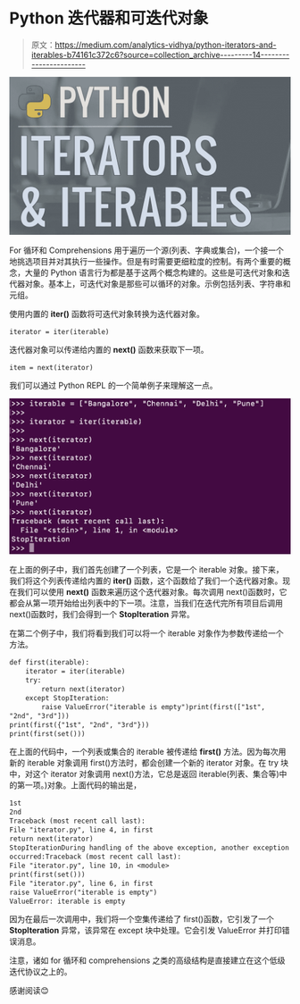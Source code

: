 # Python 迭代器和可迭代对象

> 原文：<https://medium.com/analytics-vidhya/python-iterators-and-iterables-b74161c372c6?source=collection_archive---------14----------------------->

![](img/e28d03abc52bee354b002f95c5316834.png)

For 循环和 Comprehensions 用于遍历一个源(列表、字典或集合)，一个接一个地挑选项目并对其执行一些操作。但是有时需要更细粒度的控制。有两个重要的概念，大量的 Python 语言行为都是基于这两个概念构建的。这些是可迭代对象和迭代器对象。基本上，可迭代对象是那些可以循环的对象。示例包括列表、字符串和元组。

使用内置的 **iter()** 函数将可迭代对象转换为迭代器对象。

```
iterator = iter(iterable)
```

迭代器对象可以传递给内置的 **next()** 函数来获取下一项。

```
item = next(iterator)
```

我们可以通过 Python REPL 的一个简单例子来理解这一点。

![](img/daf29c89e5fa675cc6d56b5693f4f03f.png)

在上面的例子中，我们首先创建了一个列表，它是一个 iterable 对象。接下来，我们将这个列表传递给内置的 **iter()** 函数，这个函数给了我们一个迭代器对象。现在我们可以使用 **next()** 函数来遍历这个迭代器对象。每次调用 next()函数时，它都会从第一项开始给出列表中的下一项。注意，当我们在迭代完所有项目后调用 next()函数时，我们会得到一个 **StopIteration** 异常。

在第二个例子中，我们将看到我们可以将一个 iterable 对象作为参数传递给一个方法。

```
def first(iterable):
    iterator = iter(iterable)
    try:
        return next(iterator)
    except StopIteration:
        raise ValueError("iterable is empty")print(first(["1st", "2nd", "3rd"]))
print(first({"1st", "2nd", "3rd"}))
print(first(set()))
```

在上面的代码中，一个列表或集合的 iterable 被传递给 **first()** 方法。因为每次用新的 iterable 对象调用 first()方法时，都会创建一个新的 iterator 对象。在 try 块中，对这个 iterator 对象调用 next()方法，它总是返回 iterable(列表、集合等)中的第一项。)对象。上面代码的输出是，

```
1st
2nd
Traceback (most recent call last):
File "iterator.py", line 4, in first
return next(iterator)
StopIterationDuring handling of the above exception, another exception occurred:Traceback (most recent call last):
File "iterator.py", line 10, in <module>
print(first(set()))
File "iterator.py", line 6, in first
raise ValueError("iterable is empty")
ValueError: iterable is empty
```

因为在最后一次调用中，我们将一个空集传递给了 first()函数，它引发了一个 **StopIteration** 异常，该异常在 except 块中处理。它会引发 ValueError 并打印错误消息。

注意，诸如 for 循环和 comprehensions 之类的高级结构是直接建立在这个低级迭代协议之上的。

感谢阅读😊